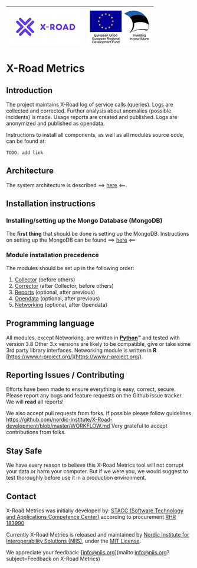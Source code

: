 
| [![X-ROAD](docs/img/xroad_100_en.png)](https://x-road.global/) | ![European Union / European Regional Development Fund / Investing in your future](docs/img/eu_rdf_100_en.png "Documents that are tagged with EU/SF logos must keep the logos until 1.11.2022. If it has not stated otherwise in the documentation. If new documentation is created  using EU/SF resources the logos must be tagged appropriately so that the deadline for logos could be found.") |
| :-------------------------------------------------- | -------------------------: |

# X-Road Metrics

## Introduction

The project maintains X-Road log of service calls (queries). 
Logs are collected and corrected. 
Further analysis about anomalies (possible incidents) is made. 
Usage reports are created and published. 
Logs are anonymized and published as opendata.

Instructions to install all components, as well as all modules source code, can be found at:

```
TODO: add link
```

## Architecture

The system architecture is described ==> [here](./docs/system_architecture.md) <==.

## Installation instructions

### Installing/setting up the Mongo Database (MongoDB)

The **first thing** that should be done is setting up the MongoDB. 
Instructions on setting up the MongoDB can be found ==> [here](./docs/database_module.md) <==

### Module installation precedence

The modules should be set up in the following order:
 
1. [Collector](./docs/collector_module.md) (before others)
2. [Corrector](./docs/corrector_module.md) (after Collector, before others)
3. [Reports](./docs/reports_module.md) (optional, after previous)
4. [Opendata](./docs/opendata_module.md) (optional, after previous)
5. [Networking](./docs/networking_module.md) (optional, after Opendata)

## Programming language

All modules, except Networking, are written in [**Python**](https://www.python.org/)&trade; and tested with version 3.8 
Other 3.x versions are likely to be compatible, give or take some 3rd party library interfaces.
Networking module is written in **R** [https://www.r-project.org/](https://www.r-project.org/).

## Reporting Issues / Contributing

Efforts have been made to ensure everything is easy, correct, secure. 
Please report any bugs and feature requests on the Github issue tracker. 
We will **read** all reports!

We also accept pull requests from forks. 
If possible please follow guidelines https://github.com/nordic-institute/X-Road-development/blob/master/WORKFLOW.md
Very grateful to accept contributions from folks.

## Stay Safe

We have every reason to believe this X-Road Metrics tool will not corrupt your data or harm your computer. 
But if we were you, we would suggest to test thoroughly before use it in a production environment.


## Contact
X-Road Metrics was initially developed by: [STACC (Software Technology and Applications Competence Center)](https://www.stacc.ee/en/) according to procurement [RHR 183990](https://riigihanked.riik.ee/register/hange/183990)

Currently X-Road Metrics is released and maintained by [Nordic Institute for Interoperability Solutions (NIIS)](https://niis.org), under the [MIT License](LICENSE.MD).

We appreciate your feedback: [info@niis.org](mailto:info@niis.org?subject=Feedback on X-Road Metrics)
